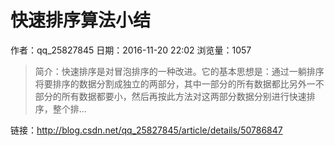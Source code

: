 # 快速排序算法小结
作者：qq_25827845
日期：2016-11-20 22:02
浏览量：1057
> 简介：快速排序是对冒泡排序的一种改进。它的基本思想是：通过一躺排序将要排序的数据分割成独立的两部分，其中一部分的所有数据都比另外一不部分的所有数据都要小，然后再按此方法对这两部分数据分别进行快速排序，整个排...

 链接：http://blog.csdn.net/qq_25827845/article/details/50786847
